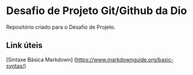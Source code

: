 #  Desafio de Projeto Git/Github da Dio
Repositório criado para o Desafio de Projeto.
## Link úteis
[Sintaxe Básica Markdown] (https://www.markdownguide.org/basic-syntax/)
